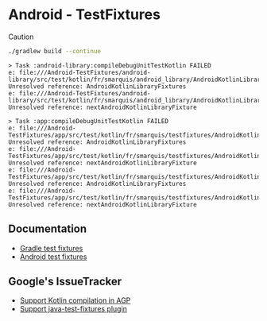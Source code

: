 # Android - TestFixtures

> [!CAUTION]
> ```bash
> ./gradlew build --continue
> ```
> 
> ```
> > Task :android-library:compileDebugUnitTestKotlin FAILED
> e: file:///Android-TestFixtures/android-library/src/test/kotlin/fr/smarquis/android_library/AndroidKotlinLibraryTest.kt:12:23 Unresolved reference: AndroidKotlinLibraryFixtures
> e: file:///Android-TestFixtures/android-library/src/test/kotlin/fr/smarquis/android_library/AndroidKotlinLibraryTest.kt:15:29 Unresolved reference: nextAndroidKotlinLibraryFixture
> 
> > Task :app:compileDebugUnitTestKotlin FAILED
> e: file:///Android-TestFixtures/app/src/test/kotlin/fr/smarquis/testfixtures/AndroidKotlinLibraryTest.kt:3:36 Unresolved reference: AndroidKotlinLibraryFixtures
> e: file:///Android-TestFixtures/app/src/test/kotlin/fr/smarquis/testfixtures/AndroidKotlinLibraryTest.kt:4:36 Unresolved reference: nextAndroidKotlinLibraryFixture
> e: file:///Android-TestFixtures/app/src/test/kotlin/fr/smarquis/testfixtures/AndroidKotlinLibraryTest.kt:14:23 Unresolved reference: AndroidKotlinLibraryFixtures
> e: file:///Android-TestFixtures/app/src/test/kotlin/fr/smarquis/testfixtures/AndroidKotlinLibraryTest.kt:17:29 Unresolved reference: nextAndroidKotlinLibraryFixture
> ```

## Documentation

- [Gradle test fixtures](https://docs.gradle.org/current/userguide/java_testing.html#sec:java_test_fixtures)
- [Android test fixtures](https://developer.android.com/reference/tools/gradle-api/com/android/build/api/dsl/TestFixtures)

## Google's IssueTracker

- [Support Kotlin compilation in AGP](https://issuetracker.google.com/issues/259523353)
- [Support java-test-fixtures plugin](https://issuetracker.google.com/issues/139438142)
